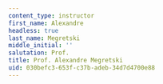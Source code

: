 ```yaml
---
content_type: instructor
first_name: Alexandre
headless: true
last_name: Megretski
middle_initial: ''
salutation: Prof.
title: Prof. Alexandre Megretski
uid: 030befc3-653f-c37b-adeb-34d7d4700e88
---
```

